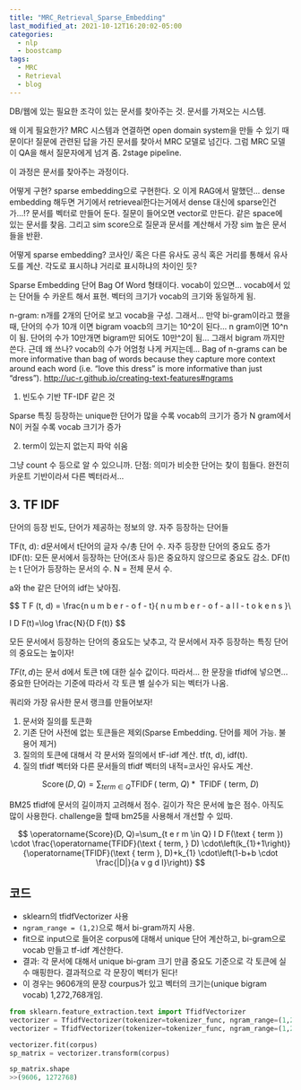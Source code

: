 ```yaml
---
title: "MRC_Retrieval_Sparse_Embedding"
last_modified_at: 2021-10-12T16:20:02-05:00
categories:
  - nlp
  - boostcamp
tags:
  - MRC
  - Retrieval
  - blog
---
```


DB/웹에 있는 필요한 조각이 있는 문서를 찾아주는 것. 문서를 가져오는 시스템.

왜 이게 필요한가? MRC 시스템과 연결하면 open domain system을 만들 수 있기 때문이다! 질문에 관련된 답을 가진 문서를 찾아서 MRC 모델로 넘긴다. 그럼 MRC 모델이 QA을 해서 질문자에게 넘겨 줌. 2stage pipeline.

이 과정은 문서를 찾아주는 과정이다. 

어떻게 구현? sparse embedding으로 구현한다. 오 이게 RAG에서 말했던... dense embedding 해두면 거기에서 retrieveal한다는거에서 dense 대신에 sparse인건가...!? 문서를 벡터로 만들어 둔다. 질문이 들어오면 vector로 만든다. 같은 space에 있는 문서를 찾음. 그리고 sim score으로 질문과 문서를 계산해서 가장 sim 높은 문서들을 반환.

어떻게 sparse embedding? 코사인/ 혹은 다른 유사도 공식 혹은 거리를 통해서 유사도를 계산. 각도로 표시하냐 거리로 표시하냐의 차이인 듯?

Sparse Embedding
단어 Bag Of Word 형태이다. vocab이 있으면... vocab에서 있는 단어들 수 카운트 해서 표현. 벡터의 크기가 vocab의 크기와 동일하게 됨.

n-gram: n개를 2개의 단어로 보고 vocab을 구성. 그래서... 만약 bi-gram이라고 했을 때, 단어의 수가 10개 이면 bigram voacb의 크기는 10^2이 된다... n gram이면 10^n이 됨. 단어의 수가 10만개면 bigram만 되어도 10만^2이 됨... 그래서 bigram 까지만 쓴다. 근데 왜 쓰나? vocab의 수가 어엄청 나게 커지는데... Bag of n-grams can be more informative than bag of words because they capture more context around each word (i.e. “love this dress” is more informative than just “dress”). 
http://uc-r.github.io/creating-text-features#ngrams

1. 빈도수 기반
TF-IDF 같은 것

Sparse 특징
등장하는 unique한 단어가 많을 수록 vocab의 크기가 증가
N gram에서 N이 커질 수록 vocab 크기가 증가

2. term이 있는지 없는지 파악 쉬움

그냥 count 수 등으로 알 수 있으니까.
단점: 의미가 비슷한 단어는 찾이 힘들다. 완전히 카운트 기반이라서 다른 벡터라서...

## 3. TF IDF
단어의 등장 빈도, 단어가 제공하는 정보의 양. 자주 등장하는 단어들

TF(t, d): d문서에서 t단어의 글자 수/총 단어 수. 자주 등장한 단어의 중요도 증가
IDF(t): 모든 문서에서 등장하는 단어(조사 등)은 중요하지 않으므로 중요도 감소. DF(t)는 t 단어가 등장하는 문서의 수. N = 전체 문서 수. 

a와 the 같은 단어의 idf는 낮아짐. 

$$
T F (t, d) = \frac{n u m b e r - o f - t}{ n u m b e r  - o f - a l l - t o k e n s }\\

I D F(t)=\log \frac{N}{D F(t)}
$$



모든 문서에서 등장하는 단어의 중요도는 낮추고, 각 문서에서 자주 등장하는 특징 단어의 중요도는 높이자!

$T F (t, d)$는 문서 d에서 토큰 t에 대한 실수 값이다. 따라서... 한 문장을 tfidf에 넣으면... 중요한 단어라는 기준에 따라서 각 토큰 별 실수가 되는 벡터가 나옴. 

쿼리와 가장 유사한 문서 랭크를 만들어보자!
1. 문서와 질의를 토큰화
2. 기존 단어 사전에 없는 토큰들은 제외(Sparse Embedding. 단어를 제어 가능. 불용어 제거)
3. 질의의 토큰에 대해서 각 문서와 질의에서 tF-idf 계산. tf(t, d), idf(t).
4. 질의 tfidf 벡터와 다른 문서들의 tfidf 벡터의 내적=코사인 유사도 계산.

$$
\operatorname{Score}(D, Q)=\sum_{t e r m \in Q} \operatorname{TFIDF}(\text { term, } Q) * \text { TFIDF }(\text { term, } D)
$$

BM25
tfidf에 문서의 길이까지 고려해서 점수. 길이가 작은 문서에 높은 점수. 아직도 많이 사용한다. challenge을 할때 bm25을 사용해서 개선할 수 있따.

$$
\operatorname{Score}(D, Q)=\sum_{t e r m \in Q} I D F(\text { term }) \cdot \frac{\operatorname{TFIDF}(\text { term, } D) \cdot\left(k_{1}+1\right)}{\operatorname{TFIDF}(\text { term }, D)+k_{1} \cdot\left(1-b+b \cdot \frac{|D|}{a v g d l}\right)}
$$

## 코드
* sklearn의 tfidfVectorizer 사용
* `ngram_range = (1,2)`으로 해서 bi-gram까지 사용.
* fit으로 input으로 들어온 corpus에 대해서 unique 단어 계산하고, bi-gram으로 vocab 만들고 tf-idf 계산한다.
* 결과: 각 문서에 대해서 unique bi-gram 크기 만큼 중요도 기준으로 각 토큰에 실수 매핑한다. 결과적으로 각 문장이 벡터가 된다!
* 이 경우는 9606개의 문장 courpus가 있고 벡터의 크기는(unique bigram vocab) 1,272,768개임.

```py
from sklearn.feature_extraction.text import TfidfVectorizer
vectorizer = TfidfVectorizer(tokenizer=tokenizer_func, ngram_range=(1,2))from sklearn.feature_extraction.text import TfidfVectorizer
vectorizer = TfidfVectorizer(tokenizer=tokenizer_func, ngram_range=(1,2))

vectorizer.fit(corpus)
sp_matrix = vectorizer.transform(corpus)

sp_matrix.shape
>>(9606, 1272768)

```

